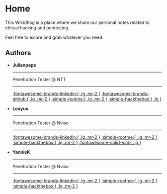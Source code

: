 # Home

This Wiki/Blog is a place where we share our personal notes related to ethical hacking and pentesting.

Feel free to exlore and grab whatever you need.


## Authors

<div class="grid cards" markdown>

-   __Julienpeps__
  
    ---

    Penetration Tester @ NTT

    ---

    [:fontawesome-brands-linkedin:{ .lg .mr-2 }](https://www.linkedin.com/in/julienpeps/)
    [:fontawesome-brands-github:{ .lg .mr-2 }](https://github.com/julienpeps)
    [:simple-rootme:{ .lg .mr-2 }](https://www.root-me.org/Julienpeps)
    [:simple-hackthebox:{ .lg }](https://app.hackthebox.com/profile/449073)


-   __Louyus__
    
    ---

    Penetration Tester @ Nviso

    ---

    [:fontawesome-brands-linkedin:{ .lg .mr-2 }](https://www.linkedin.com/in/louis-flamion-425a88235/)
    [:simple-rootme:{ .lg .mr-2 }](https://www.root-me.org/Louyus)
    [:simple-hackthebox:{ .lg .mr-2 }](https://app.hackthebox.com/users/337019)
    [:fontawesome-solid-vial:{ .lg }](https://pentesterlab.com/profile/900018148a6d937bb8f78657b0)


-   __YannisK__
    
    ---

    Penetration Tester @ Nviso

    ---

    [:fontawesome-brands-linkedin:{ .lg .mr-2 }](https://www.linkedin.com/in/yanniskireche/)
    [:simple-rootme:{ .lg .mr-2 }](https://www.root-me.org/yannisk)
    [:simple-hackthebox:{ .lg .mr-2 }](https://app.hackthebox.com/users/1243912)
    
</div>
